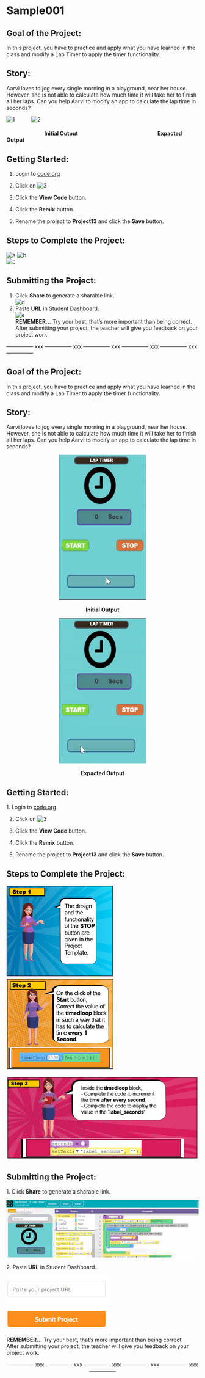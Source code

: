 # Sample001
## Goal of the Project: 
In this project, you have to practice and apply what you have learned in the class and modify a Lap Timer to apply the timer functionality.

## Story:  
Aarvi loves to jog every single morning in a playground, near her house. However, she is not able to calculate how much time it will take her to finish all her laps. Can you help Aarvi to modify an app to calculate the lap time in seconds?  

![1](https://user-images.githubusercontent.com/88723126/128876430-2dabf873-420e-47b2-8555-923fb6c1a739.gif) &nbsp; &nbsp; &nbsp; &nbsp; &nbsp;  ![2](https://user-images.githubusercontent.com/88723126/128876459-cc6f14ac-bc9b-43de-a4ca-2e140f6183e7.gif)

 #### &nbsp; &nbsp; &nbsp; &nbsp; &nbsp; &nbsp; &nbsp; &nbsp; &nbsp; &nbsp; &nbsp; &nbsp; &nbsp; &nbsp; &nbsp; Initial Output  &nbsp; &nbsp; &nbsp; &nbsp; &nbsp; &nbsp; &nbsp; &nbsp; &nbsp; &nbsp; &nbsp; &nbsp; &nbsp; &nbsp; &nbsp; &nbsp; &nbsp; &nbsp; &nbsp; &nbsp; &nbsp; &nbsp; &nbsp; &nbsp; &nbsp; &nbsp; &nbsp; &nbsp; &nbsp; &nbsp; &nbsp; Expacted Output </p> ####

## Getting Started:  
1. Login to [code.org](http://code.org)

2. Click on ![3](https://user-images.githubusercontent.com/88723126/128972456-9162e6ae-833a-4a6a-90db-b3ed3a2e88ed.png) 

3. Click the __View Code__ button.

4. Click the __Remix__ button.

5. Rename the project to __Project13__ and click the __Save__ button.
		 
## Steps to Complete the Project:  
![a](https://user-images.githubusercontent.com/88723126/128972794-9bda7257-6fb3-4091-b215-e482e079a156.png)
![b](https://user-images.githubusercontent.com/88723126/128972810-2a73542b-d10c-47ac-a2be-2f88ffdc99eb.png)  
![c](https://user-images.githubusercontent.com/88723126/128972815-3943278d-ec6d-4626-b169-634ec360dcf3.png)
## Submitting the Project:
1. Click __Share__ to generate a sharable link.  
![d](https://user-images.githubusercontent.com/88723126/128972844-7ce95fe6-9e84-4c76-8793-297ed77b0334.gif)
2. Paste __URL__ in Student Dashboard.  
![e](https://user-images.githubusercontent.com/88723126/128972851-da860648-14be-4042-a9eb-e2c4ef9f2366.png)  
__REMEMBER…__ Try your best, that’s more important than being correct.   
After submitting your project, the teacher will give you feedback on your project work.

————— xxx ————— xxx ————— xxx ————— xxx ————— xxx —————


<h2> Goal of the Project: </h2> 
In this project, you have to practice and apply what you have learned in the class and modify a Lap Timer to apply the timer functionality.

<h2> Story: </h2>  
Aarvi loves to jog every single morning in a playground, near her house. However, she is not able to calculate how much time it will take her to finish all her laps. Can you help Aarvi to modify an app to calculate the lap time in seconds?  

<p align="center"> <img width="230" height="380" src="https://github.com/sahilwhj/Sample001/blob/main/New%20images/1.gif" </p>
<p align="center"> <b> Initial Output </b>  </p> 
<p align="center"> <img width="230" height="380" src="https://github.com/sahilwhj/Sample001/blob/main/New%20images/2.gif" </p>
<p align="center"> <b> Expacted Output </b> </p>

<h2> Getting Started: </h2>  
1. Login to <a href="www.code.org">code.org</a>

2. Click on ![3](https://user-images.githubusercontent.com/88723126/128972456-9162e6ae-833a-4a6a-90db-b3ed3a2e88ed.png) 

3. Click the <b>View Code</b> button.

4. Click the <b>Remix</b> button.

5. Rename the project to <b>Project13</b> and click the <b>Save</b> button.
		 
<h2>Steps to Complete the Project: </h2>  
<p align="left"> <img src="https://github.com/sahilwhj/Sample001/blob/main/New%20images/a.png"> <img src="https://github.com/sahilwhj/Sample001/blob/main/New%20images/b.png"> </p>
<p align="left"> <img src="https://github.com/sahilwhj/Sample001/blob/main/New%20images/c.png"> </p>
	
<h2> Submitting the Project: </h2>
1. Click <b>Share</b> to generate a sharable link.  
<p align="left"> <img src="https://github.com/sahilwhj/Sample001/blob/main/New%20images/d.gif"> </p>
2. Paste <b>URL</b> in Student Dashboard.  
<p align="left"> <img src="https://github.com/sahilwhj/Sample001/blob/main/New%20images/e.png"> </p>

<b>REMEMBER…</b> Try your best, that’s more important than being correct.  
After submitting your project, the teacher will give you feedback on your project work.  
<p align="center"> ————— xxx ————— xxx ————— xxx ————— xxx ————— xxx ————— </p>
